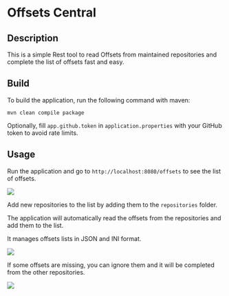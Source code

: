 # Offsets Central

## Description

This is a simple Rest tool to read Offsets from maintained repositories and complete the list of offsets fast and easy.

## Build

To build the application, run the following command with maven:

```
mvn clean compile package
```

Optionally, fill `app.github.token` in `application.properties` with your GitHub token to avoid rate limits.

## Usage

Run the application and go to `http://localhost:8080/offsets` to see the list of offsets.

<img src="https://i.gyazo.com/0a8ee4cba3accf33999b060ee5f0d402.png">

Add new repositories to the list by adding them to the `repositories` folder. 

The application will automatically read the offsets from the repositories and add them to the list.

It manages offsets lists in JSON and INI format.

<img src="https://i.gyazo.com/5e5622ae58e59a1f02e482d04ec6f887.png">

If some offsets are missing, you can ignore them and it will be completed from the other repositories.

<img src="https://i.gyazo.com/697007738c206e1d2d4e10910cd80786.png">